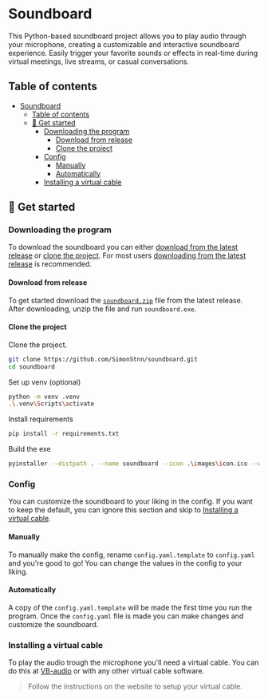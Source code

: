 # Soundboard

This Python-based soundboard project allows you to play audio through your microphone, creating a customizable and interactive soundboard experience. Easily trigger your favorite sounds or effects in real-time during virtual meetings, live streams, or casual conversations.

## Table of contents

- [Soundboard](#soundboard)
  - [Table of contents](#table-of-contents)
  - [🚀 Get started](#-get-started)
    - [Downloading the program](#downloading-the-program)
      - [Download from release](#download-from-release)
      - [Clone the project](#clone-the-project)
    - [Config](#config)
      - [Manually](#manually)
      - [Automatically](#automatically)
    - [Installing a virtual cable](#installing-a-virtual-cable)

## 🚀 Get started

### Downloading the program

To download the soundboard you can either [download from the latest release](#download-from-release) or [clone the project](#clone-the-project). For most users [downloading from the latest release](#download-from-release) is recommended.

#### Download from release

To get started download the [`soundboard.zip`](https://github.com/SimonStnn/soundboard/releases/latest/download/soundboard.zip) file from the latest release. After downloading, unzip the file and run `soundboard.exe`.

#### Clone the project

Clone the project.

```bash
git clone https://github.com/SimonStnn/soundboard.git
cd soundboard
```

Set up venv (optional)

```bash
python -m venv .venv
.\.venv\Scripts\activate
```

Install requirements

```bash
pip install -r requirements.txt
```

Build the exe

```bash
pyinstaller --distpath . --name soundboard --icon .\images\icon.ico --windowed --onefile .\src\main.py
```

### Config

You can customize the soundboard to your liking in the config. If you want to keep the default, you can ignore this section and skip to [Installing a virtual cable](#installing-a-virtual-cable).

#### Manually

To manually make the config, rename `config.yaml.template` to `config.yaml` and you're good to go! You can change the values in the config to your liking.

#### Automatically

A copy of the `config.yaml.template` will be made the first time you run the program. Once the `config.yaml` file is made you can make changes and customize the soundboard.

### Installing a virtual cable

To play the audio trough the microphone you'll need a virtual cable. You can do this at [VB-audio](https://vb-audio.com/Cable/) or with any other virtual cable software.

> Follow the instructions on the website to setup your virtual cable.
